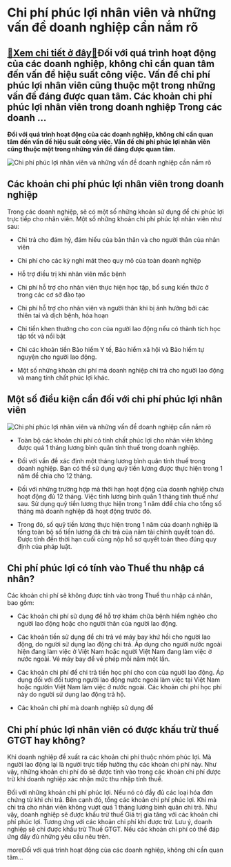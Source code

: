 Chi phí phúc lợi nhân viên và những vấn đề doanh nghiệp cần nắm rõ
==================================================================

[:gift:Xem chi tiết ở đây:gift:](https://hddtvn.com/chi-phi-phuc-loi-nhan-vien-va-nhung-van-de-doanh-nghiep-can-nam-ro/)Đối với quá trình hoạt động của các doanh nghiệp, không chỉ cần quan tâm đến vấn đề hiệu suất công việc. Vấn đề chi phí phúc lợi nhân viên cũng thuộc một trong những vấn đề đáng được quan tâm. Các khoản chi phí phúc lợi nhân viên trong doanh nghiệp Trong các doanh …
--------------------------------------------------------------------------------------------------------------------------------------------------------------------------------------------------------------------------------------------------------------------------

**Đối với quá trình hoạt động của các doanh nghiệp, không chỉ cần quan tâm đến vấn đề hiệu suất công việc. Vấn đề chi phí phúc lợi nhân viên cũng thuộc một trong những vấn đề đáng được quan tâm.**


![Chi phí phúc lợi nhân viên và những vấn đề doanh nghiệp cần nắm rõ](https://hddtvn.com/wp-content/uploads/2021/01/6a-new-1_YUXZ.jpg)


Các khoản chi phí phúc lợi nhân viên trong doanh nghiệp
-------------------------------------------------------


Trong các doanh nghiệp, sẽ có một số những khoản sử dụng để chi phúc lợi trực tiếp cho nhân viên. Một số những khoản chi phí phúc lợi nhân viên như sau:




* Chi trả cho đám hỷ, đám hiếu của bản thân và cho người thân của nhân viên

* Chi phí cho các kỳ nghỉ mát theo quy mô của toàn doanh nghiệp

* Hỗ trợ điều trị khi nhân viên mắc bệnh

* Chi phí hỗ trợ cho nhân viên thực hiện học tập, bổ sung kiến thức ở trong các cơ sở đào tạo

* Chi phí hỗ trợ cho nhân viên và người thân khi bị ảnh hưởng bởi các thiên tai và dịch bệnh, hỏa hoạn

* Chi tiền khen thưởng cho con của người lao động nếu có thành tích học tập tốt và nổi bật

* Chi các khoản tiền Bảo hiểm Y tế, Bảo hiểm xã hội và Bảo hiểm tự nguyện cho người lao động.

* Một số những khoản chi phí mà doanh nghiệp chi trả cho người lao động và mang tính chất phúc lợi khác.



Một số điều kiện cần đối với chi phí phúc lợi nhân viên
-------------------------------------------------------


![Chi phí phúc lợi nhân viên và những vấn đề doanh nghiệp cần nắm rõ](https://hddtvn.com/wp-content/uploads/2021/01/phuc-loi-nhan-vien-1280x720-1.jpg)




* Toàn bộ các khoản chi phí có tính chất phúc lợi cho nhân viên không được quá 1 tháng lương bình quân tính thuế trong doanh nghiệp.

* Đối với vấn đề xác định một tháng lương bình quân tính thuế trong doanh nghiệp. Bạn có thể sử dụng quỹ tiền lương được thực hiện trong 1 năm để chia cho 12 tháng.

* Đối với những trường hợp mà thời hạn hoạt động của doanh nghiệp chưa hoạt động đủ 12 tháng. Việc tính lương bình quân 1 tháng tính thuế như sau. Sử dụng quỹ tiền lương thực hiện trong 1 năm dđể chia cho tổng số tháng mà doanh nghiệp đã hoạt động trước đó.

* Trong đó, số quỹ tiền lương thực hiện trong 1 năm của doanh nghiệp là tổng toàn bộ số tiền lương đã chi trả của năm tài chính quyết toán đó. Được tính đến thời hạn cuối cùng nộp hồ sơ quyết toán theo đúng quy định của pháp luật.



Chi phí phúc lợi có tính vào Thuế thu nhập cá nhân?
---------------------------------------------------


Các khoản chi phí sẽ không được tính vào trong Thuế thu nhập cá nhân, bao gồm:




* Các khoản chi phí sử dụng để hỗ trợ khám chữa bệnh hiểm nghèo cho người lao động hoặc cho người thân của người lao động.

* Các khoản tiền sử dụng để chi trả vé máy bay khứ hồi cho người lao động, do người sử dụng lao động chi trả. Áp dụng cho người nước ngoài hiện đang làm việc ở Việt Nam hoặc người Việt Nam đang làm việc ở nước ngoài. Vé máy bay để về phép mỗi năm một lần.

* Các khoản chi phí để chi trả tiền học phí cho con của người lao động. Áp dụng đối với đối tượng người lao động nước ngoài làm việc tại Việt Nam hoặc ngườin Việt Nam làm việc ở nước ngoài. Các khoản chi phí học phí này do người sử dụng lao động trả hộ.

* Các khoản chi phí mà doanh nghiệp sử dụng để



Chi phí phúc lợi nhân viên có được khấu trừ thuế GTGT hay không?
----------------------------------------------------------------


Khi doanh nghiệp đề xuất ra các khoản chi phí thuộc nhóm phúc lợi. Mà người lao động lại là người trực tiếp hưởng thụ các khoản chi phí này. Như vậy, những khoản chi phí đó sẽ được tính vào trong các khoản chi phí được trừ khi doanh nghiệp xác nhận mức thu nhập tính thuế.


Đối với những khoản chi phí phúc lợi. Nếu nó có đầy đủ các loại hóa đơn chứng từ khi chi trả. Bên cạnh đó, tổng các khoản chi phí phúc lợi. Khi mà chi trả cho nhân viên không vượt quá 1 tháng lương bình quân chi trả. Như vậy, doanh nghiệp sẽ được khấu trừ thuế Giá trị gia tăng với các khoản chi phí phúc lợi. Tương ứng với các khoản chi phí khi được trừ. Lưu ý, doanh nghiệp sẽ chỉ được khấu trừ Thuế GTGT. Nếu các khoản chi phí có thể đáp ứng đầy đủ những yêu cầu nêu trên.


moreĐối với quá trình hoạt động của các doanh nghiệp, không chỉ cần quan tâm…

